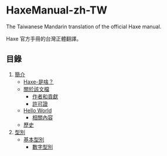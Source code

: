 # HaxeManual-zh-TW

The Taiwanese Mandarin translation of the official Haxe manual.

Haxe 官方手冊的台灣正體翻譯。

## 目錄

1. [簡介](content/01-introduction.md)
    - [Haxe-是啥？](content/01-introduction.md#Haxe-是啥？)
    - [關於該文檔](content/01-introduction.md#關於該文檔)
        - [作者和貢獻](content/01-introduction.md#作者和貢獻)
        - [許可證](content/01-introduction.md#許可證)
    - [Hello World](content/01-introduction.md#Hello-World)
        - [相關內容](content/01-introduction.md#相關內容)
    - [歷史](content/01-introduction.md#歷史)
1. [型別](content/02-types.md)
    - [基本型別](content/02-types.md#基本型別)
        - [數字型別](content/02-types.md#數字型別)
